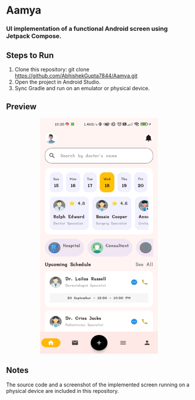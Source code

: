# Aamya
### UI implementation of a functional Android screen using Jetpack Compose.

## Steps to Run
1. Clone this repository:
   git clone https://github.com/AbhishekGupta7844/Aamya.git
2. Open the project in Android Studio.
3. Sync Gradle and run on an emulator or physical device.

## Preview
<p align="center">
<img width="320" height="640" alt="Screenshot" class="center" src="https://github.com/AbhishekGupta7844/Aamya/blob/master/Screenshot.png" />
</p>

## Notes
The source code and a screenshot of the implemented screen running on a physical device are included in this repository.
